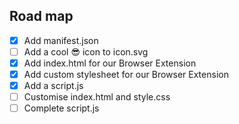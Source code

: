 ## Road map

- [X] Add manifest.json
- [ ] Add a cool 😎 icon to icon.svg
- [X] Add index.html for our Browser Extension
- [X] Add custom stylesheet for our Browser Extension
- [X] Add a script.js
- [ ] Customise index.html and style.css
- [ ] Complete script.js
